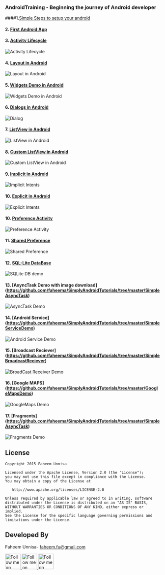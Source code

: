 ### AndroidTraining - Beginning the journey of Android developer
####1.[Simple Steps to setup your android](https://github.com/faheema/AndroidTutorial/wiki)
#### 2. [First Android App](https://github.com/faheema/AndroidTraining/tree/master/FirstApp)
#### 3. [Activity Lifecycle](https://github.com/faheema/SimplyAndroidTutorials/tree/master/SimpleActivityLifeCycle)
![Activity Lifecycle][0]
#### 4. [Layout in Android](https://github.com/faheema/SimplyAndroidTutorials/tree/master/SimplyLayoutsDemo)
![Layout in Android][1]
#### 5. [Widgets Demo in Android](https://github.com/faheema/SimplyAndroidTutorials/tree/master/SimplyWidgetsDemo)<br>
![Widgets Demo in Android][2]
#### 6. [Dialogs in Android](https://github.com/faheema/SimplyAndroidTutorials/tree/master/SimplyDialogs)<br>
![Dialog][3]
#### 7. [ListView in Android](https://github.com/faheema/SimplyAndroidTutorials/tree/master/SimplyDialogs)<br>
![ListView in Android][4]
#### 8. [Custom ListView in Android](https://github.com/faheema/SimplyAndroidTutorials/tree/master/SimpleCustListview)<br>
![Custom ListView in Android][5]
#### 9. [Implicit in Android](https://github.com/faheema/SimplyAndroidTutorials/tree/master/SimpleImplicitIntents)<br>
![Implicit Intents][6]
#### 10. [Explicit in Android](https://github.com/faheema/SimplyAndroidTutorials/tree/master/SimpleExplicitIntents)<br>
![Explicit Intents][7]
#### 10. [Preference Activity](https://github.com/faheema/SimplyAndroidTutorials/tree/master/SimplePreferenceActivity)<br>
![Preference Activity][8]
#### 11. [Shared Preference](https://github.com/faheema/SimplyAndroidTutorials/tree/master/SimpleSharedPreference)<br>
![Shared Preference][9]
#### 12. [SQL-Lite DataBase](https://github.com/faheema/SimplyAndroidTutorials/tree/master/SimplySqlLiteDB)<br>
![SQLite DB demo][10]
#### 13. [AsyncTask Demo with image download] (https://github.com/faheema/SimplyAndroidTutorials/tree/master/SimpleAsyncTask)<br>
![AsyncTask Demo][11]
#### 14. [Android Service] (https://github.com/faheema/SimplyAndroidTutorials/tree/master/SimpleServiceDemo)<br>
![Android Service Demo][12]
#### 15. [Broadcast Reciever] (https://github.com/faheema/SimplyAndroidTutorials/tree/master/SimpleBroadcastReciever)<br>
![BroadCast Receiver Demo][13]

#### 16. [Google MAPS] (https://github.com/faheema/SimplyAndroidTutorials/tree/master/GoogleMapsDemo)<br>
![GoogleMaps Demo][14]
#### 17. [Fragments] (https://github.com/faheema/SimplyAndroidTutorials/tree/master/SimpleAsyncTask)<br>
![Fragments Demo][15]


 License
-----------

    Copyright 2015 Faheem Unnisa

    Licensed under the Apache License, Version 2.0 (the "License");
    you may not use this file except in compliance with the License.
    You may obtain a copy of the License at

       http://www.apache.org/licenses/LICENSE-2.0

    Unless required by applicable law or agreed to in writing, software
    distributed under the License is distributed on an "AS IS" BASIS,
    WITHOUT WARRANTIES OR CONDITIONS OF ANY KIND, either express or implied.
    See the License for the specific language governing permissions and
    limitations under the License.

Developed By
--------------------

Faheem Unnisa- <faheem.fu@gmail.com>

<a href="https://twitter.com/Faheem_u">
  <img alt="Follow me on Twitter"
       src="https://pbs.twimg.com/profile_images/615680132565504000/EIpgSD2K.png"  height="50" width="50" />
</a>
<a href="https://plus.google.com/106330204068533978551">
  <img alt="Follow me on twitter"
    src="https://pbs.twimg.com/profile_images/638750728354430976/HnTYCHzN_400x400.png" height="50" width="50" />
</a>
<a href="https://in.linkedin.com/pub/faheem-u/22/245/733">
  <img alt="Follow me on linked In"
   src="https://pbs.twimg.com/profile_images/614583061448036352/CBpFkPaz_400x400.png"  height="50" width="50"/>


 [0]:https://github.com/faheema/SimplyAndroidTutorials/blob/master/SimpleActivityLifeCycle/img/sc_a.png
 [1]:https://github.com/faheema/SimplyAndroidTutorials/blob/master/SimplyLayoutsDemo/img/sclayout.png
 [2]:https://github.com/faheema/SimplyAndroidTutorials/blob/master/SimplyWidgetsDemo/img/widget.png
 [3]:https://github.com/faheema/SimplyAndroidTutorials/blob/master/SimplyDialogs/img/dlg_sc.png 
 [4]:https://github.com/faheema/SimplyAndroidTutorials/blob/master/SimplyListView/img/lv.png 
 [5]:https://github.com/faheema/SimplyAndroidTutorials/blob/master/SimpleCustListview/img/sc_cuslist.png
 [6]:https://github.com/faheema/SimplyAndroidTutorials/blob/master/SimpleImplicitIntents/img/sc_iintent.png
 [7]:https://github.com/faheema/SimplyAndroidTutorials/blob/master/SimpleExplicitIntents/img/sc_eintent.png
 [8]:https://github.com/faheema/SimplyAndroidTutorials/blob/master/SimplePreferenceActivity/img/sc_pref.png
 [9]:https://github.com/faheema/SimplyAndroidTutorials/blob/master/SimpleSharedPreference/img/sc_sharepref.png
 [10]:https://github.com/faheema/SimplyAndroidTutorials/blob/master/SimplySqlLiteDB/img/sc_db.png
 [11]:https://github.com/faheema/SimplyAndroidTutorials/blob/master/SimpleAsyncTask/img/sc_async.png
 [12]:https://github.com/faheema/SimplyAndroidTutorials/blob/master/SimpleServiceDemo/img/sc_se.png
 [13]:https://github.com/faheema/SimplyAndroidTutorials/blob/master/SimpleBroadcastReciever/img/sc_re.png
 [14]:https://github.com/faheema/SimplyAndroidTutorials/blob/master/GoogleMapsDemo/img/sc_map.png
 [15]: https://github.com/faheema/SimplyAndroidTutorials/blob/master/SimpleServiceDemo/img/
 [16]: https://github.com/faheema/SimplyAndroidTutorials/blob/master/SimpleServiceDemo/img/

